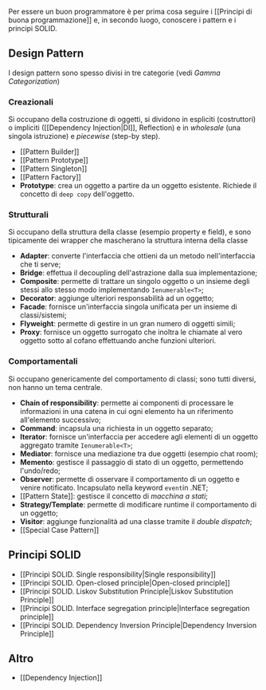 Per essere un buon programmatore è per prima cosa seguire i [[Principi di buona programmazione]] e, in secondo luogo, conoscere i pattern e i principi SOLID.

## Design Pattern
I design pattern sono spesso divisi in tre categorie (vedi *Gamma Categorization*)
### Creazionali
Si occupano della costruzione di oggetti, si dividono in espliciti (costruttori) o impliciti ([[Dependency Injection|DI]], Reflection) e in *wholesale* (una singola istruzione) e *piecewise* (step-by step).

* [[Pattern Builder]]
* [[Pattern Prototype]]
* [[Pattern Singleton]]
* [[Pattern Factory]]
* **Prototype**: crea un oggetto a partire da un oggetto esistente. Richiede il concetto di `deep copy` dell'oggetto.

### Strutturali
Si occupano della struttura della classe (esempio property e field), e sono tipicamente dei wrapper che mascherano la struttura interna della classe
* **Adapter**: converte l'interfaccia che ottieni da un metodo nell'interfaccia che ti serve;
* **Bridge**: effettua il decoupling dell'astrazione dalla sua implementazione;
* **Composite**: permette di trattare un singolo oggetto o un insieme degli stessi allo stesso modo implementando `Ienumerable<T>`;
* **Decorator**: aggiunge ulteriori responsabilità ad un oggetto;
* **Facade**: fornisce un'interfaccia singola unificata per un insieme di classi/sistemi;
* **Flyweight**: permette di gestire in un gran numero di oggetti simili;
* **Proxy**: fornisce un oggetto surrogato che inoltra le chiamate al vero oggetto sotto al cofano effettuando anche funzioni ulteriori.
### Comportamentali
Si occupano genericamente del comportamento di classi; sono tutti diversi, non hanno un tema centrale.

* **Chain of responsibility**: permette ai componenti di processare le informazioni in una catena in cui ogni elemento ha un riferimento all'elemento successivo;
* **Command**: incapsula una richiesta in un oggetto separato;
* **Iterator**: fornisce un'interfaccia per accedere agli elementi di un oggetto aggregato tramite `Ienumerable<T>`;
* **Mediator**: fornisce una mediazione tra due oggetti (esempio chat room);
* **Memento**: gestisce il passaggio di stato di un oggetto, permettendo l'undo/redo;
* **Observer**: permette di osservare il comportamento di un oggetto e venire notificato. Incapsulato nella keyword `event`in .NET;
* [[Pattern State]]: gestisce il concetto di *macchina a stati*;
* **Strategy/Template**: permette di modificare runtime il comportamento di un oggetto;
* **Visitor**: aggiunge funzionalità ad una classe tramite il *double dispatch*;
* [[Special Case Pattern]]

## Principi SOLID

* [[Principi SOLID. Single responsibility|Single responsibility]]
* [[Principi SOLID. Open-closed principle|Open-closed principle]]
* [[Principi SOLID. Liskov Substitution Principle|Liskov Substitution Principle]]
* [[Principi SOLID. Interface segregation principle|Interface segregation principle]]
* [[Principi SOLID. Dependency Inversion Principle|Dependency Inversion Principle]]

## Altro
* [[Dependency Injection]]